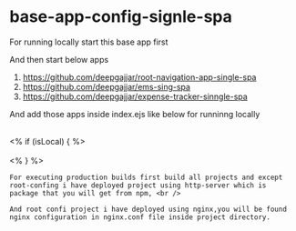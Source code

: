 # base-app-config-signle-spa

For running locally start this base app first 

And then start below apps 

1. https://github.com/deepgajjar/root-navigation-app-single-spa
2. https://github.com/deepgajjar/ems-sing-spa
3. https://github.com/deepgajjar/expense-tracker-sinngle-spa

And add those apps inside index.ejs like below for runninng locally <br /> <br />

 <% if (isLocal) { %>
 <br />
    <script type="systemjs-importmap"> 
     <br />
      {
      <br />
        "imports": { 
         <br />
          "react" : "https://cdn.jsdelivr.net/npm/react@17.0.2/umd/react.production.min.js", <br />
          "react-dom": "https://cdn.jsdelivr.net/npm/react-dom@17.0.2/umd/react-dom.production.min.js", <br />
          "@SampelAuth/root-config": "//localhost:9000/SampelAuth-root-config.js", <br />
          "@SampelAuth/ems": "//localhost:8081/SampleAuth-ems.js", <br />
          "@SampleAuth/expense-tracker": "//localhost:8082/SampleAuth-expense-tracker.js", <br />
          "@SampleAuth/root-navigation":"//localhost:8080/SampleAuth-root-navigation.js" <br />
        } <br />
      } <br />
    </script> <br />
    <% } %> <br />

    For executing production builds first build all projects and except root-confing i have deployed project using http-server which is package that you will get from npm, <br />

    And root confi project i have deployed using nginx,you will be found nginx configuration in nginx.conf file inside project directory.

